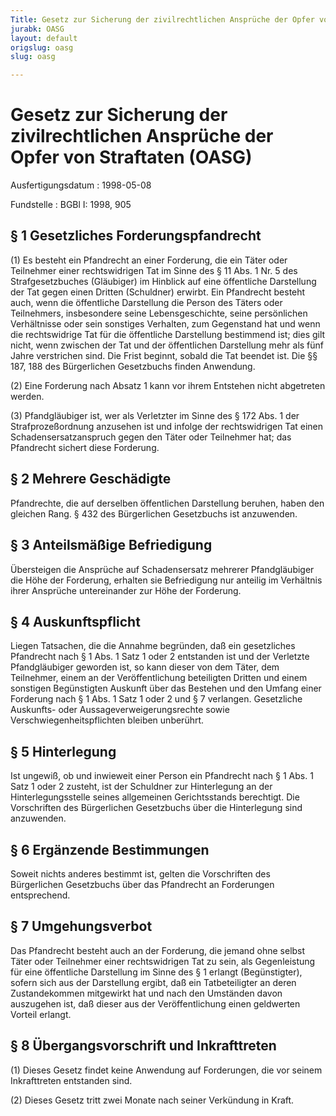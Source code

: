 ```yaml
---
Title: Gesetz zur Sicherung der zivilrechtlichen Ansprüche der Opfer von Straftaten
jurabk: OASG
layout: default
origslug: oasg
slug: oasg

---
```


# Gesetz zur Sicherung der zivilrechtlichen Ansprüche der Opfer von Straftaten (OASG)

Ausfertigungsdatum
:   1998-05-08

Fundstelle
:   BGBl I: 1998, 905

## § 1 Gesetzliches Forderungspfandrecht

(1) Es besteht ein Pfandrecht an einer Forderung, die ein Täter oder
Teilnehmer einer rechtswidrigen Tat im Sinne des § 11 Abs. 1 Nr. 5 des
Strafgesetzbuches (Gläubiger) im Hinblick auf eine öffentliche
Darstellung der Tat gegen einen Dritten (Schuldner) erwirbt. Ein
Pfandrecht besteht auch, wenn die öffentliche Darstellung die Person
des Täters oder Teilnehmers, insbesondere seine Lebensgeschichte,
seine persönlichen Verhältnisse oder sein sonstiges Verhalten, zum
Gegenstand hat und wenn die rechtswidrige Tat für die öffentliche
Darstellung bestimmend ist; dies gilt nicht, wenn zwischen der Tat und
der öffentlichen Darstellung mehr als fünf Jahre verstrichen sind. Die
Frist beginnt, sobald die Tat beendet ist. Die §§ 187, 188 des
Bürgerlichen Gesetzbuchs finden Anwendung.

(2) Eine Forderung nach Absatz 1 kann vor ihrem Entstehen nicht
abgetreten werden.

(3) Pfandgläubiger ist, wer als Verletzter im Sinne des § 172 Abs. 1
der Strafprozeßordnung anzusehen ist und infolge der rechtswidrigen
Tat einen Schadensersatzanspruch gegen den Täter oder Teilnehmer hat;
das Pfandrecht sichert diese Forderung.

## § 2 Mehrere Geschädigte

Pfandrechte, die auf derselben öffentlichen Darstellung beruhen, haben
den gleichen Rang. § 432 des Bürgerlichen Gesetzbuchs ist anzuwenden.

## § 3 Anteilsmäßige Befriedigung

Übersteigen die Ansprüche auf Schadensersatz mehrerer Pfandgläubiger
die Höhe der Forderung, erhalten sie Befriedigung nur anteilig im
Verhältnis ihrer Ansprüche untereinander zur Höhe der Forderung.

## § 4 Auskunftspflicht

Liegen Tatsachen, die die Annahme begründen, daß ein gesetzliches
Pfandrecht nach § 1 Abs. 1 Satz 1 oder 2 entstanden ist und der
Verletzte Pfandgläubiger geworden ist, so kann dieser von dem Täter,
dem Teilnehmer, einem an der Veröffentlichung beteiligten Dritten und
einem sonstigen Begünstigten Auskunft über das Bestehen und den Umfang
einer Forderung nach § 1 Abs. 1 Satz 1 oder 2 und § 7 verlangen.
Gesetzliche Auskunfts- oder Aussageverweigerungsrechte sowie
Verschwiegenheitspflichten bleiben unberührt.

## § 5 Hinterlegung

Ist ungewiß, ob und inwieweit einer Person ein Pfandrecht nach § 1
Abs. 1 Satz 1 oder 2 zusteht, ist der Schuldner zur Hinterlegung an
der Hinterlegungsstelle seines allgemeinen Gerichtsstands berechtigt.
Die Vorschriften des Bürgerlichen Gesetzbuchs über die Hinterlegung
sind anzuwenden.

## § 6 Ergänzende Bestimmungen

Soweit nichts anderes bestimmt ist, gelten die Vorschriften des
Bürgerlichen Gesetzbuchs über das Pfandrecht an Forderungen
entsprechend.

## § 7 Umgehungsverbot

Das Pfandrecht besteht auch an der Forderung, die jemand ohne selbst
Täter oder Teilnehmer einer rechtswidrigen Tat zu sein, als
Gegenleistung für eine öffentliche Darstellung im Sinne des § 1
erlangt (Begünstigter), sofern sich aus der Darstellung ergibt, daß
ein Tatbeteiligter an deren Zustandekommen mitgewirkt hat und nach den
Umständen davon auszugehen ist, daß dieser aus der Veröffentlichung
einen geldwerten Vorteil erlangt.

## § 8 Übergangsvorschrift und Inkrafttreten

(1) Dieses Gesetz findet keine Anwendung auf Forderungen, die vor
seinem Inkrafttreten entstanden sind.

(2) Dieses Gesetz tritt zwei Monate nach seiner Verkündung in Kraft.

